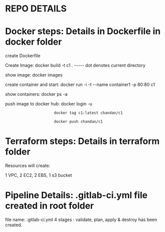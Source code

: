 # REPO DETAILS

# Docker steps: Details in Dockerfile in docker folder

create Dockerfile

Create Image: docker build -t c1 .        ----- dot denotes current directory

show image: docker images

create container and start: docker run -i -t --name container1 -p 80:80 c1

show containers: docker ps -a

push image to docker hub: docker login -u <your-username>
  
                          docker tag c1:latest chandan/c1
  
                          docker push chandan/c1

# Terraform steps: Details in terraform folder

Resources will create:

1 VPC, 2 EC2, 2 EBS, 1 s3 bucket

# Pipeline Details: .gitlab-ci.yml file created in root folder
  
  file name: .gitlab-ci.yml
  4 stages : validate, plan, apply & destroy has been created.
